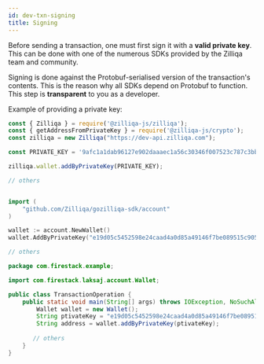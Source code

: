 ```yaml
---
id: dev-txn-signing
title: Signing
---
```

Before sending a transaction, one must first sign it with a __valid private key__. This can be done with one of the numerous SDKs provided by the Zilliqa team and community.

Signing is done against the Protobuf-serialised version of the transaction's contents. This is the reason why all SDKs depend on Protobuf to function. This step is __transparent__ to you as a developer.


Example of providing a private key:

<!--DOCUSAURUS_CODE_TABS-->
<!--JavaScript-->

```javascript
const { Zilliqa } = require('@zilliqa-js/zilliqa');
const { getAddressFromPrivateKey } = require('@zilliqa-js/crypto');
const zilliqa = new Zilliqa("https://dev-api.zilliqa.com");

const PRIVATE_KEY = '9afc1a1dab96127e902daaaec1a56c30346f007523c787c3bb62371c0e5a1be7'

zilliqa.wallet.addByPrivateKey(PRIVATE_KEY);

// others

```

<!--Go-->


```go

import (
	"github.com/Zilliqa/gozilliqa-sdk/account"
)

wallet := account.NewWallet()
wallet.AddByPrivateKey("e19d05c5452598e24caad4a0d85a49146f7be089515c905ae6a19e8a578a6930")

// others

```

<!--Java-->


```java
package com.firestack.example;

import com.firestack.laksaj.account.Wallet;

public class TransactionOperation {
    public static void main(String[] args) throws IOException, NoSuchAlgorithmException {
        Wallet wallet = new Wallet();
        String ptivateKey = "e19d05c5452598e24caad4a0d85a49146f7be089515c905ae6a19e8a578a6930";
        String address = wallet.addByPrivateKey(ptivateKey);
       
       // others
    }
}
```

<!--END_DOCUSAURUS_CODE_TABS-->

